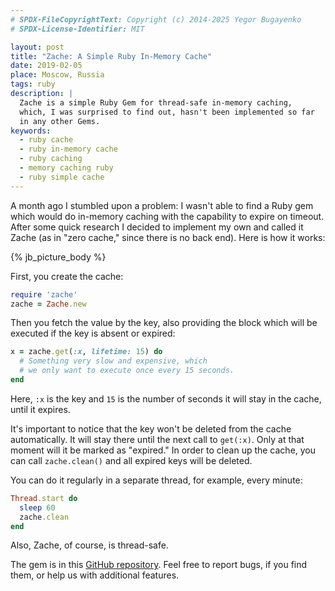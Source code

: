 ```yaml
---
# SPDX-FileCopyrightText: Copyright (c) 2014-2025 Yegor Bugayenko
# SPDX-License-Identifier: MIT

layout: post
title: "Zache: A Simple Ruby In-Memory Cache"
date: 2019-02-05
place: Moscow, Russia
tags: ruby
description: |
  Zache is a simple Ruby Gem for thread-safe in-memory caching,
  which, I was surprised to find out, hasn't been implemented so far
  in any other Gems.
keywords:
  - ruby cache
  - ruby in-memory cache
  - ruby caching
  - memory caching ruby
  - ruby simple cache
---
```


A month ago I stumbled upon a problem: I wasn't able to find a Ruby
gem which would do in-memory caching with the capability to expire
on timeout. After some quick research I decided to implement my own and called
it Zache (as in "zero cache," since there is no back end). Here is how it works:

<!--more-->

{% jb_picture_body %}

First, you create the cache:

```ruby
require 'zache'
zache = Zache.new
```

Then you fetch the value by the key, also providing the block which will
be executed if the key is absent or expired:

```ruby
x = zache.get(:x, lifetime: 15) do
  # Something very slow and expensive, which
  # we only want to execute once every 15 seconds.
end
```

Here, `:x` is the key and `15` is the number of seconds it will stay
in the cache, until it expires.

It's important to notice that the key won't be deleted from the cache
automatically. It will stay there until the next call to `get(:x)`. Only at
that moment will it be marked as "expired." In order to clean up the
cache, you can call `zache.clean()` and all expired keys will be deleted.

You can do it regularly in a separate thread, for example, every minute:

```ruby
Thread.start do
  sleep 60
  zache.clean
end
```

Also, Zache, of course, is thread-safe.

The gem is in this [GitHub repository](https://github.com/yegor256/zache).
Feel free to report bugs, if you find them, or help us with additional features.
